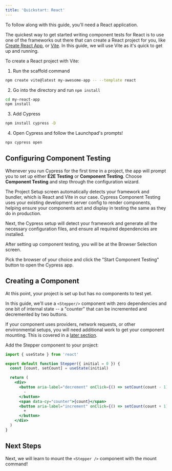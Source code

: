 ```yaml
---
title: 'Quickstart: React'
---
```


<CtBetaAlert></CtBetaAlert>

To follow along with this guide, you'll need a React application.

The quickest way to get started writing component tests for React is to use one
of the frameworks out there that can create a React project for you, like
[Create React App](https://create-react-app.dev/), or
[Vite](https://vitejs.dev/). In this guide, we will use Vite as it's quick to
get up and running.

To create a React project with Vite:

1. Run the scaffold command

```bash
npm create vite@latest my-awesome-app -- --template react
```

2. Go into the directory and run `npm install`

```bash
cd my-react-app
npm install
```

3. Add Cypress

```bash
npm install cypress -D
```

4. Open Cypress and follow the Launchpad's prompts!

```bash
npx cypress open
```

## Configuring Component Testing

Whenever you run Cypress for the first time in a project, the app will prompt
you to set up either **E2E Testing** or **Component Testing**. Choose
**Component Testing** and step through the configuration wizard.

<DocsImage 
  src="/img/guides/component-testing/select-test-type.png" 
  caption="Choose Component Testing"> </DocsImage>

The Project Setup screen automatically detects your framework and bundler, which
is React and Vite in our case. Cypress Component Testing uses your existing
development server config to render components, helping ensure your components
act and display in testing the same as they do in production.

<DocsImage 
  src="/img/guides/component-testing/project-setup-react.png" 
  caption=""> </DocsImage>

Next, the Cypress setup will detect your framework and generate all the
necessary configuration files, and ensure all required dependencies are
installed.

<DocsImage 
  src="/img/guides/component-testing/scaffolded-files.png" 
  caption="The Cypress launchpad will scaffold all of these files for you">
</DocsImage>

After setting up component testing, you will be at the Browser Selection screen.

Pick the browser of your choice and click the "Start Component Testing" button
to open the Cypress app.

<DocsImage 
  src="/img/guides/component-testing/select-browser.png" 
  caption="Choose your browser"> </DocsImage>

## Creating a Component

At this point, your project is set up but has no components to test yet.

In this guide, we'll use a `<Stepper/>` component with zero dependencies and one
bit of internal state -- a "counter" that can be incremented and decremented by
two buttons.

<alert type="info">

If your component uses providers, network requests, or other environmental
setups, you will need additional work to get your component mounting. This is
covered in a [later section](/guides/component-testing/custom-mount-react).

</alert>

Add the Stepper component to your project:

<code-group>
<code-block label="Stepper.jsx" active>

```jsx
import { useState } from 'react'

export default function Stepper({ initial = 0 }) {
  const [count, setCount] = useState(initial)

  return (
    <div>
      <button aria-label="decrement" onClick={() => setCount(count - 1)}>
        -
      </button>
      <span data-cy="counter">{count}</span>
      <button aria-label="increment" onClick={() => setCount(count + 1)}>
        +
      </button>
    </div>
  )
}
```

</code-block>
</code-group>

## Next Steps

Next, we will learn to mount the `<Stepper />` component with the mount command!

<NavGuide next="/guides/component-testing/mounting-react" />
